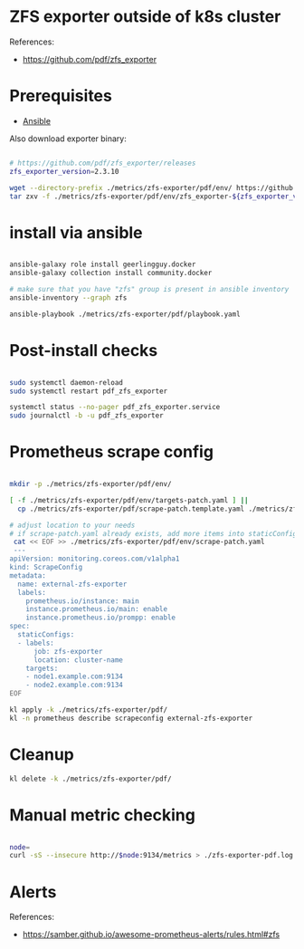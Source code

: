 
# ZFS exporter outside of k8s cluster

References:
- https://github.com/pdf/zfs_exporter

# Prerequisites

- [Ansible](../../../docs/ansible.md)

Also download exporter binary:

```bash

# https://github.com/pdf/zfs_exporter/releases
zfs_exporter_version=2.3.10

wget --directory-prefix ./metrics/zfs-exporter/pdf/env/ https://github.com/pdf/zfs_exporter/releases/download/v${zfs_exporter_version}/zfs_exporter-${zfs_exporter_version}.linux-amd64.tar.gz
tar zxv -f ./metrics/zfs-exporter/pdf/env/zfs_exporter-${zfs_exporter_version}.linux-amd64.tar.gz -C ./metrics/zfs-exporter/pdf/env/

```

# install via ansible

```bash

ansible-galaxy role install geerlingguy.docker
ansible-galaxy collection install community.docker

# make sure that you have "zfs" group is present in ansible inventory
ansible-inventory --graph zfs

ansible-playbook ./metrics/zfs-exporter/pdf/playbook.yaml

```

# Post-install checks

```bash

sudo systemctl daemon-reload
sudo systemctl restart pdf_zfs_exporter

systemctl status --no-pager pdf_zfs_exporter.service
sudo journalctl -b -u pdf_zfs_exporter

```

# Prometheus scrape config

```bash

mkdir -p ./metrics/zfs-exporter/pdf/env/

[ -f ./metrics/zfs-exporter/pdf/env/targets-patch.yaml ] ||
  cp ./metrics/zfs-exporter/pdf/scrape-patch.template.yaml ./metrics/zfs-exporter/pdf/env/scrape-patch.yaml

# adjust location to your needs
# if scrape-patch.yaml already exists, add more items into staticConfigs list
 cat << EOF >> ./metrics/zfs-exporter/pdf/env/scrape-patch.yaml
 ---
apiVersion: monitoring.coreos.com/v1alpha1
kind: ScrapeConfig
metadata:
  name: external-zfs-exporter
  labels:
    prometheus.io/instance: main
    instance.prometheus.io/main: enable
    instance.prometheus.io/prompp: enable
spec:
  staticConfigs:
  - labels:
      job: zfs-exporter
      location: cluster-name
    targets:
    - node1.example.com:9134
    - node2.example.com:9134
EOF

kl apply -k ./metrics/zfs-exporter/pdf/
kl -n prometheus describe scrapeconfig external-zfs-exporter

```

# Cleanup

```bash
kl delete -k ./metrics/zfs-exporter/pdf/
```

# Manual metric checking

```bash

node=
curl -sS --insecure http://$node:9134/metrics > ./zfs-exporter-pdf.log

```

# Alerts

References:
- https://samber.github.io/awesome-prometheus-alerts/rules.html#zfs
